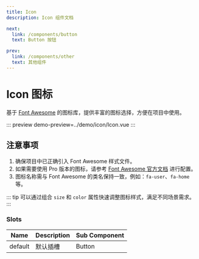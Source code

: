 ```yaml
---
title: Icon
description: Icon 组件文档

next:
  link: /components/button
  text: Button 按钮

prev:
  link: /components/other
  text: 其他组件
---
```


# Icon 图标

基于 [Font Awesome](https://fontawesome.com.cn/v5) 的图标库，提供丰富的图标选择，方便在项目中使用。

::: preview
demo-preview=../demo/icon/Icon.vue
:::

## 注意事项

1. 确保项目中已正确引入 Font Awesome 样式文件。
2. 如果需要使用 Pro 版本的图标，请参考 [Font Awesome 官方文档](https://fontawesome.com.cn/v5) 进行配置。
3. 图标名称需与 Font Awesome 的类名保持一致，例如：`fa-user`、`fa-home` 等。

::: tip
可以通过组合 `size` 和 `color` 属性快速调整图标样式，满足不同场景需求。
:::

### Slots

| Name    | Description | Sub Component |
| ------- | ----------- | ------------- |
| default | 默认插槽    | Button        |
